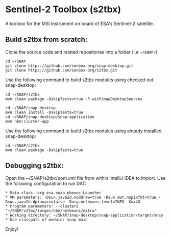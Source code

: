 Sentinel-2 Toolbox (s2tbx)
==========================

A toolbox for the MSI instrument on board of ESA's Sentinel-2 satellite.

## Build s2tbx from scratch: ##

Clone the source code and related repositories into a folder (i.e `~/SNAP/`)

    cd ~/SNAP
	git clone https://github.com/senbox-org/snap-desktop.git
	git clone https://github.com/senbox-org/s2tbx.git
	
Use the following command to build s2tbx modules using checked out snap-desktop:

    cd ~/SNAP/s2tbx
	mvn clean package -DskipTests=true -P withSnapDesktopSources
	
	cd ~/SNAP/snap-desktop
	mvn clean install -DskipTests=true
	cd ~/SNAP/snap-desktop/snap-application
	mvn nbm:cluster-app

Use the following command to build s2tbx modules using already installed snap-desktop:

    cd ~/SNAP/s2tbx
	mvn clean package -DskipTests=true

## Debugging s2tbx: ##

Open the ~/SNAP/s2tbx/pom.xml file from within IntelliJ IDEA to import.
Use the following configuration to run DAT:

    * Main class: org.esa.snap.nbexec.Launcher
    * VM parameters: -Dsun.java2d.noddraw=true -Dsun.awt.nopixfmt=true -Dsun.java2d.dpiaware=false -Dorg.netbeans.level=INFO -Xmx4G
    * Program parameters: --clusters "~/SNAP/s2tbx/target/nbm/netbeans/extra"
    * Working directory: ~/SNAP/snap-desktop/snap-application/target/snap
    * Use classpath of module: snap-main

Enjoy!
